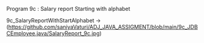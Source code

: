 Program 9c : Salary report Starting with alphabet

9c_SalaryReportWithStartAlphabet -> (https://github.com/saniyaVaturi/ADJ_JAVA_ASSIGMENT/blob/main/9c_JDBCEmployee.java/SalaryReport_9c.jpg)
